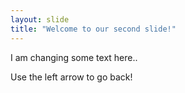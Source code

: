 ```yaml
---
layout: slide
title: "Welcome to our second slide!"
---
```

I am changing some text here..

Use the left arrow to go back!

